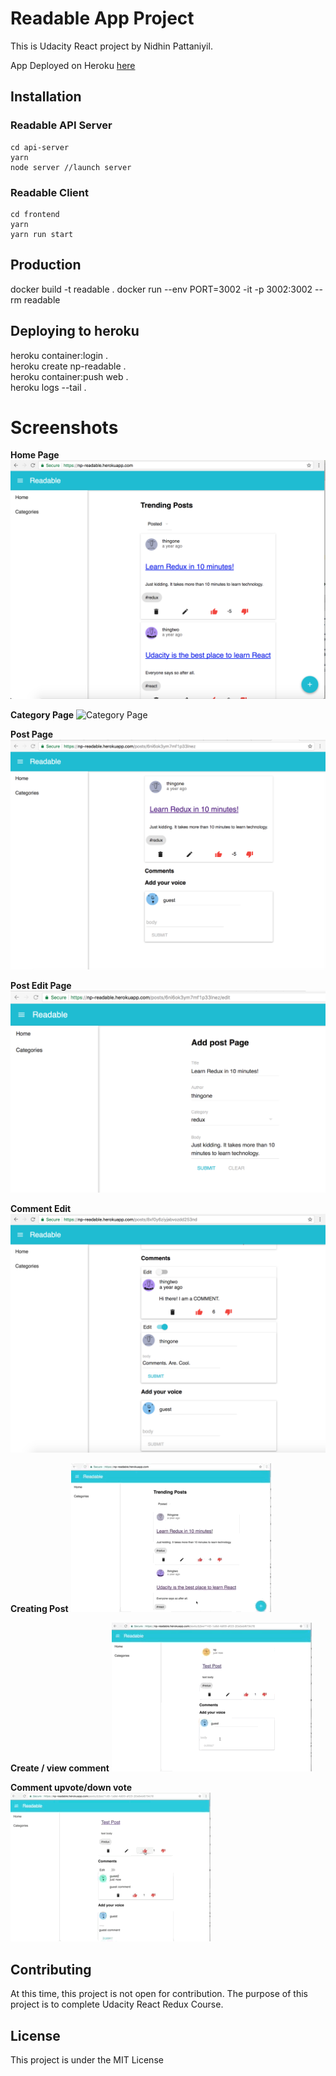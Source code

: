 # Readable App Project
This is Udacity React project by Nidhin Pattaniyil. 

App Deployed on Heroku [here](https://np-readable.herokuapp.com)

## Installation

### Readable API Server
```
cd api-server
yarn
node server //launch server
```

### Readable Client
```
cd frontend
yarn
yarn run start 
```


## Production
docker build -t readable .
docker run --env PORT=3002 -it -p 3002:3002 --rm readable 


## Deploying to heroku
heroku container:login .   
heroku create np-readable .   
heroku container:push web .   
heroku logs --tail .   



# Screenshots

**Home Page**
![Category Page](screenshots/homepage.png)

**Category Page**
![Category Page](screenshots/category.png)

**Post Page**
![Category Page](screenshots/post_page.png)

**Post Edit Page**
![Category Page](screenshots/post_edit.png)

**Comment Edit**
![Comment Edit](screenshots/comment_edit.png)



**Creating Post**
![Create Post](screenshots/create_post.gif)


**Create / view comment**
![Create / view comment](screenshots/create_view_comment.gif)

**Comment upvote/down vote**
![Comment upvote/downvvote](screenshots/comment_upvote_downvote.gif)

## Contributing
At this time, this project is not open for contribution. The purpose of this project is to complete Udacity React Redux Course.

## License
This project is under the MIT License
